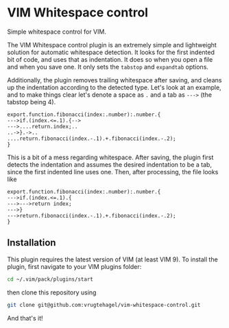 # VIM Whitespace control

Simple whitespace control for VIM.

The VIM Whitespace control plugin is an extremely simple and
lightweight solution for automatic whitespace detection. It looks
for the first indented bit of code, and uses that as indentation. It
does so when you open a file and when you save one. It only sets
the `tabstop` and `expandtab` options.

Additionally, the plugin removes trailing whitespace after saving, and cleans
up the indentation according to the detected type. Let's look at an example,
and to make things clear let's denote a space as `.` and a tab as `--->` (the
tabstop being 4).

```
export.function.fibonacci(index:.number):.number.{
--->if.(index.<=.1).{-->
--->....return.index;..
..->}.->..
....return.fibonacci(index.-.1).+.fibonacci(index.-.2);
}
```

This is a bit of a mess regarding whitespace. After saving, the plugin first
detects the indentation and assumes the desired indentation to be a tab, since
the first indented line uses one. Then, after processing, the file looks like

```
export.function.fibonacci(index:.number):.number.{
--->if.(index.<=.1).{
--->--->return index;
--->}
--->return.fibonacci(index.-.1).+.fibonacci(index.-.2);
}
```

## Installation

This plugin requires the latest version of VIM (at least VIM 9). To install the
plugin, first navigate to your VIM plugins folder:

```bash
cd ~/.vim/pack/plugins/start
```

then clone this repository using

```bash
git clone git@github.com:vrugtehagel/vim-whitespace-control.git
```

And that's it!

